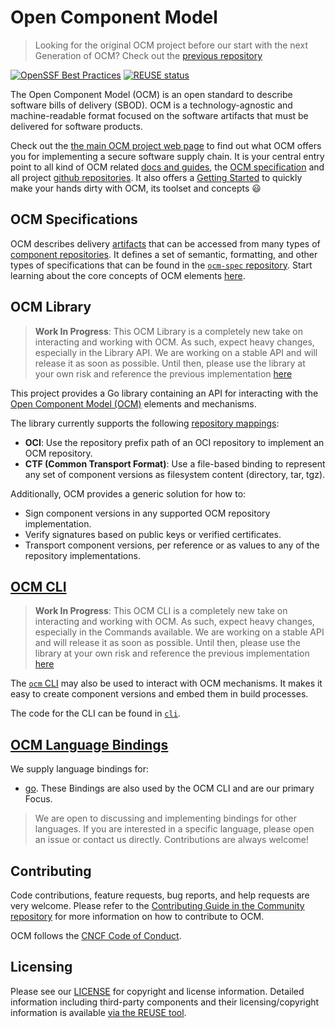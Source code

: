 # Open Component Model

> Looking for the original OCM project before our start with the next Generation of OCM? Check out the [previous repository](https://github.com/open-component-model/ocm)

[![OpenSSF Best Practices](https://www.bestpractices.dev/projects/10065/badge)](https://www.bestpractices.dev/projects/10065)
[![REUSE status](https://api.reuse.software/badge/github.com/open-component-model/open-component-model)](https://api.reuse.software/info/github.com/open-component-model/open-component-model)

The Open Component Model (OCM) is an open standard to describe software bills of delivery (SBOD). OCM is a technology-agnostic and machine-readable format focused on the software artifacts that must be delivered for software products.

Check out the [the main OCM project web page](https://ocm.software) to find out what OCM offers you for implementing a secure software supply chain. It is your central entry point to all kind of OCM related [docs and guides](https://ocm.software/docs/overview/about), the [OCM specification](https://ocm.software/docs/overview/specification/) and all project [github repositories](https://github.com/open-component-model). It also offers a [Getting Started](https://ocm.software/docs/getting-started/) to quickly make your hands dirty with OCM, its toolset and concepts :smiley:

## OCM Specifications

OCM describes delivery [artifacts](https://github.com/open-component-model/ocm-spec/tree/main/doc/01-model/02-elements-toplevel.md#artifacts-resources-and-sources) that can be accessed from many types of [component repositories](https://github.com/open-component-model/ocm-spec/tree/main/doc/01-model/01-model.md#component-repositories). It defines a set of semantic, formatting, and other types of specifications that can be found in the [`ocm-spec` repository](https://github.com/open-component-model/ocm-spec). Start learning about the core concepts of OCM elements [here](https://github.com/open-component-model/ocm-spec/tree/main/doc/01-model/02-elements-toplevel.md#model-elements).

## OCM Library

> **Work In Progress**: This OCM Library is a completely new take on interacting and working with OCM. As such, expect heavy changes, especially in the Library API. We are working on a stable API and will release it as soon as possible. Until then, please use the library at your own risk and reference the previous implementation [here](https://github.com/open-component-model/ocm)

This project provides a Go library containing an API for interacting with the
[Open Component Model (OCM)](https://github.com/open-component-model/ocm-spec) elements and mechanisms.

The library currently supports the following [repository mappings](https://github.com/open-component-model/ocm-spec/tree/main/doc/03-persistence/02-mappings.md#mappings-for-ocm-persistence):

- **OCI**: Use the repository prefix path of an OCI repository to implement an OCM
  repository.
- **CTF (Common Transport Format)**: Use a file-based binding to represent any set of
  component versions as filesystem content (directory, tar, tgz).

Additionally, OCM provides a generic solution for how to:

- Sign component versions in any supported OCM repository implementation.
- Verify signatures based on public keys or verified certificates.
- Transport component versions, per reference or as values to any of the
  repository implementations.

## [OCM CLI](docs/reference/cli/ocm.md)

> **Work In Progress**: This OCM CLI is a completely new take on interacting and working with OCM. As such, expect heavy changes, especially in the Commands available. We are working on a stable API and will release it as soon as possible. Until then, please use the library at your own risk and reference the previous implementation [here](https://github.com/open-component-model/ocm)

The [`ocm` CLI](docs/reference/cli/ocm.md) may also be used to interact with OCM mechanisms. It makes it easy to create component versions and embed them in build processes.

The code for the CLI can be found in [`cli`](cli).

## [OCM Language Bindings](bindings)

We supply language bindings for:

- [go](bindings/go). These Bindings are also used by the OCM CLI and are our primary Focus.

> We are open to discussing and implementing bindings for other languages. If you are interested in a specific language, please open an issue or contact us directly. Contributions are always welcome!

## Contributing

Code contributions, feature requests, bug reports, and help requests are very welcome. Please refer to the [Contributing Guide in the Community repository](https://github.com/open-component-model/.github/blob/main/CONTRIBUTING.md) for more information on how to contribute to OCM.

OCM follows the [CNCF Code of Conduct](https://github.com/cncf/foundation/blob/main/code-of-conduct.md).

## Licensing

Please see our [LICENSE](LICENSE) for copyright and license information.
Detailed information including third-party components and their licensing/copyright information is available [via the REUSE tool](https://api.reuse.software/info/github.com/open-component-model/open-component-model).
